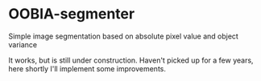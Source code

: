 # OOBIA-segmenter
Simple image segmentation based on absolute pixel value and object variance

It works, but is still under construction. Haven't picked up for a few years, here shortly I'll implement some improvements.
